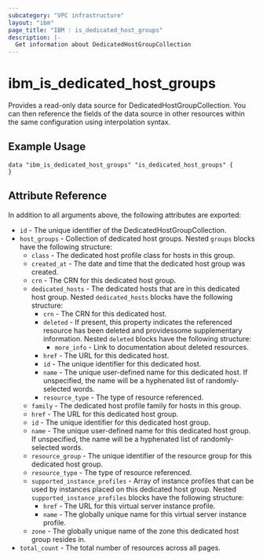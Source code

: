 ```yaml
---
subcategory: "VPC infrastructure"
layout: "ibm"
page_title: "IBM : is_dedicated_host_groups"
description: |-
  Get information about DedicatedHostGroupCollection
---
```


# ibm\_is_dedicated_host_groups

Provides a read-only data source for DedicatedHostGroupCollection. You can then reference the fields of the data source in other resources within the same configuration using interpolation syntax.

## Example Usage

```hcl
data "ibm_is_dedicated_host_groups" "is_dedicated_host_groups" {
}
```

## Attribute Reference

In addition to all arguments above, the following attributes are exported:

* `id` - The unique identifier of the DedicatedHostGroupCollection.
* `host_groups` - Collection of dedicated host groups. Nested `groups` blocks have the following structure:
	* `class` - The dedicated host profile class for hosts in this group.
	* `created_at` - The date and time that the dedicated host group was created.
	* `crn` - The CRN for this dedicated host group.
	* `dedicated_hosts` - The dedicated hosts that are in this dedicated host group. Nested `dedicated_hosts` blocks have the following structure:
		* `crn` - The CRN for this dedicated host.
		* `deleted` - If present, this property indicates the referenced resource has been deleted and providessome supplementary information. Nested `deleted` blocks have the following structure:
			* `more_info` - Link to documentation about deleted resources.
		* `href` - The URL for this dedicated host.
		* `id` - The unique identifier for this dedicated host.
		* `name` - The unique user-defined name for this dedicated host. If unspecified, the name will be a hyphenated list of randomly-selected words.
		* `resource_type` - The type of resource referenced.
	* `family` - The dedicated host profile family for hosts in this group.
	* `href` - The URL for this dedicated host group.
	* `id` - The unique identifier for this dedicated host group.
	* `name` - The unique user-defined name for this dedicated host group. If unspecified, the name will be a hyphenated list of randomly-selected words.
	* `resource_group` - The unique identifier of the resource group for this dedicated host group.
	* `resource_type` - The type of resource referenced.
	* `supported_instance_profiles` - Array of instance profiles that can be used by instances placed on this dedicated host group. Nested `supported_instance_profiles` blocks have the following structure:
		* `href` - The URL for this virtual server instance profile.
		* `name` - The globally unique name for this virtual server instance profile.
	* `zone` - The globally unique name of the zone this dedicated host group resides in.
* `total_count` - The total number of resources across all pages.

